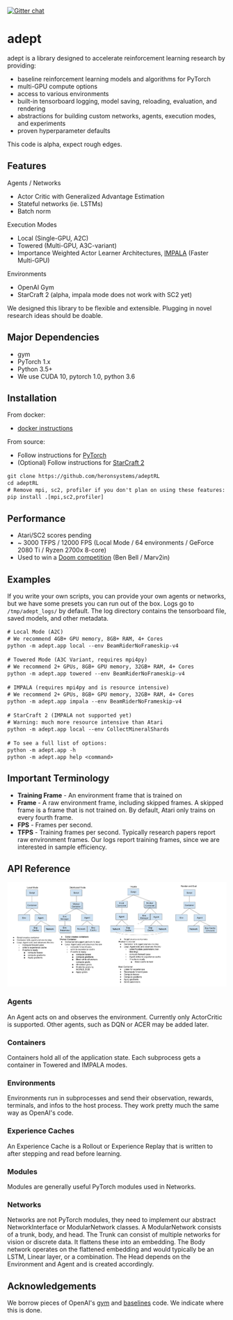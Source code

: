 [![Gitter chat](https://badges.gitter.im/adeptRL.png)](https://gitter.im/adeptRL/Lobby)
# adept

adept is a library designed to accelerate reinforcement learning research by providing:
* baseline reinforcement learning models and algorithms for PyTorch
* multi-GPU compute options
* access to various environments
* built-in tensorboard logging, model saving, reloading, evaluation, and rendering
* abstractions for building custom networks, agents, execution modes, and experiments
* proven hyperparameter defaults

This code is alpha, expect rough edges.

## Features
Agents / Networks
* Actor Critic with Generalized Advantage Estimation
* Stateful networks (ie. LSTMs)
* Batch norm

Execution Modes
* Local (Single-GPU, A2C)
* Towered (Multi-GPU, A3C-variant)
* Importance Weighted Actor Learner Architectures, 
[IMPALA](https://arxiv.org/pdf/1802.01561.pdf) (Faster Multi-GPU)

Environments
* OpenAI Gym
* StarCraft 2 (alpha, impala mode does not work with SC2 yet)

We designed this library to be flexible and extensible. Plugging in novel 
research ideas should be doable.

## Major Dependencies
* gym
* PyTorch 1.x
* Python 3.5+
* We use CUDA 10, pytorch 1.0, python 3.6

## Installation
From docker:
* [docker instructions](./docker/)

From source:
* Follow instructions for [PyTorch](https://pytorch.org/)
* (Optional) Follow instructions for 
[StarCraft 2](https://github.com/Blizzard/s2client-proto#downloads)

```
git clone https://github.com/heronsystems/adeptRL
cd adeptRL
# Remove mpi, sc2, profiler if you don't plan on using these features:
pip install .[mpi,sc2,profiler]
```

## Performance
* Atari/SC2 scores pending
* ~ 3000 TFPS / 12000 FPS (Local Mode / 64 environments / GeForce 2080 Ti / 
Ryzen 2700x 8-core)
* Used to win a 
[Doom competition](http://vizdoom.cs.put.edu.pl/competition-cig-2018/competition-results) 
(Ben Bell / Marv2in)

## Examples
If you write your own scripts, you can provide your own agents or networks, but 
we have some presets you can run out of the box. Logs go to 
`/tmp/adept_logs/` by default. The log directory contains the tensorboard 
file, saved models, and other metadata.

```
# Local Mode (A2C)
# We recommend 4GB+ GPU memory, 8GB+ RAM, 4+ Cores
python -m adept.app local --env BeamRiderNoFrameskip-v4

# Towered Mode (A3C Variant, requires mpi4py)
# We recommend 2+ GPUs, 8GB+ GPU memory, 32GB+ RAM, 4+ Cores
python -m adept.app towered --env BeamRiderNoFrameskip-v4

# IMPALA (requires mpi4py and is resource intensive)
# We recommend 2+ GPUs, 8GB+ GPU memory, 32GB+ RAM, 4+ Cores
python -m adept.app impala --env BeamRiderNoFrameskip-v4

# StarCraft 2 (IMPALA not supported yet)
# Warning: much more resource intensive than Atari
python -m adept.app local --env CollectMineralShards

# To see a full list of options:
python -m adept.app -h
python -m adept.app help <command>
```
## Important Terminology
* **Training Frame** - An environment frame that is trained on
* **Frame** - A raw environment frame, including skipped frames. A skipped 
frame is a frame that is not trained on. By default, Atari only trains on 
every fourth frame.
* **FPS** - Frames per second.
* **TFPS** - Training frames per second.
Typically research papers report raw environment frames. Our logs report 
training frames, since we are interested in sample efficiency.

## API Reference
![architecture](images/architecture.png)
### Agents
An Agent acts on and observes the environment.
Currently only ActorCritic is supported. Other agents, such as DQN or ACER may 
be added later.
### Containers
Containers hold all of the application state. Each subprocess gets a container 
in Towered and IMPALA modes.
### Environments
Environments run in subprocesses and send their observation, rewards,
terminals, and infos to the host process. They work pretty much the same way as 
OpenAI's code.
### Experience Caches
An Experience Cache is a Rollout or Experience Replay that is written to after 
stepping and read before learning.
### Modules
Modules are generally useful PyTorch modules used in Networks.
### Networks
Networks are not PyTorch modules, they need to implement our abstract 
NetworkInterface or ModularNetwork classes. A ModularNetwork consists of a 
trunk, body, and head. The Trunk can consist of multiple networks for vision 
or discrete data. It flattens these into an embedding. The Body network 
operates on the flattened embedding and would typically be an LSTM, Linear 
layer, or a combination. The Head depends on the Environment and Agent and is 
created accordingly.

## Acknowledgements
We borrow pieces of OpenAI's [gym](https://github.com/openai/gym) and 
[baselines](https://github.com/openai/baselines) code. We indicate where this
 is done.
